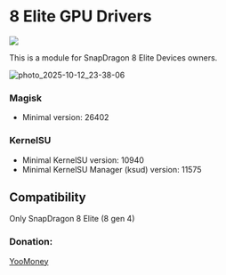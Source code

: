 # 8 Elite GPU Drivers
<a href="https://t.me/OnePlus_12_13_15"><img src="https://img.shields.io/badge/Telegram-Channel-blue?longCache=true&style=flat"></a>

This is a module for SnapDragon 8 Elite Devices owners.

![photo_2025-10-12_23-38-06](https://github.com/user-attachments/assets/1384e4e4-5311-428f-90e5-568bff022626)

### Magisk

+ Minimal version: 26402

### KernelSU

+ Minimal KernelSU version: 10940
+ Minimal KernelSU Manager (ksud) version: 11575

## Compatibility
Only SnapDragon 8 Elite (8 gen 4)
### Donation:
[YooMoney](https://yoomoney.ru/to/4100117733642486)
